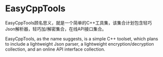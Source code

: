 # EasyCppTools

EasyCppTools顾名思义，就是一个简单的C++工具集，该集合计划包含轻巧Json解析器，轻巧加/解密集合，在线API接口集合。

EasyCppTools, as the name suggests, is a simple C++ toolset, which plans to include a lightweight Json parser, a lightweight encryption/decryption collection, and an online API interface collection.